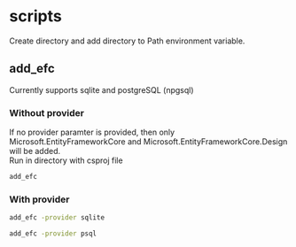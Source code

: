 # scripts

Create directory and add directory to Path environment variable. <br>

## add_efc
Currently supports sqlite and postgreSQL (npgsql)

### Without provider

If no provider paramter is provided, then only Microsoft.EntityFrameworkCore and Microsoft.EntityFrameworkCore.Design will be added. <br>
Run in directory with csproj file

```bash
add_efc
```

### With provider

```bash
add_efc -provider sqlite
```

```bash
add_efc -provider psql
```
